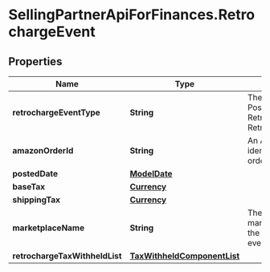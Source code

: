 # SellingPartnerApiForFinances.RetrochargeEvent

## Properties
Name | Type | Description | Notes
------------ | ------------- | ------------- | -------------
**retrochargeEventType** | **String** | The type of event.  Possible values:  * Retrocharge  * RetrochargeReversal | [optional] 
**amazonOrderId** | **String** | An Amazon-defined identifier for an order. | [optional] 
**postedDate** | [**ModelDate**](ModelDate.md) |  | [optional] 
**baseTax** | [**Currency**](Currency.md) |  | [optional] 
**shippingTax** | [**Currency**](Currency.md) |  | [optional] 
**marketplaceName** | **String** | The name of the marketplace where the retrocharge event occurred. | [optional] 
**retrochargeTaxWithheldList** | [**TaxWithheldComponentList**](TaxWithheldComponentList.md) |  | [optional] 
